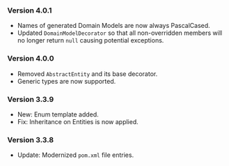 ### Version 4.0.1

- Names of generated Domain Models are now always PascalCased.
- Updated `DomainModelDecorator` so that all non-overridden members will no longer return `null` causing potential exceptions.

### Version 4.0.0

- Removed `AbstractEntity` and its base decorator.
- Generic types are now supported.

### Version 3.3.9

- New: Enum template added.
- Fix: Inheritance on Entities is now applied.

### Version 3.3.8

- Update: Modernized `pom.xml` file entries.
